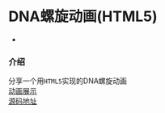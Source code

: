 # DNA螺旋动画(HTML5)
-
### 介绍
分享一个用`HTML5`实现的DNA螺旋动画<br/>
[动画展示](http://www.senhaochen.com)<br/>
[源码地址](http://www.html5tricks.com/html5-dna-helix.html)